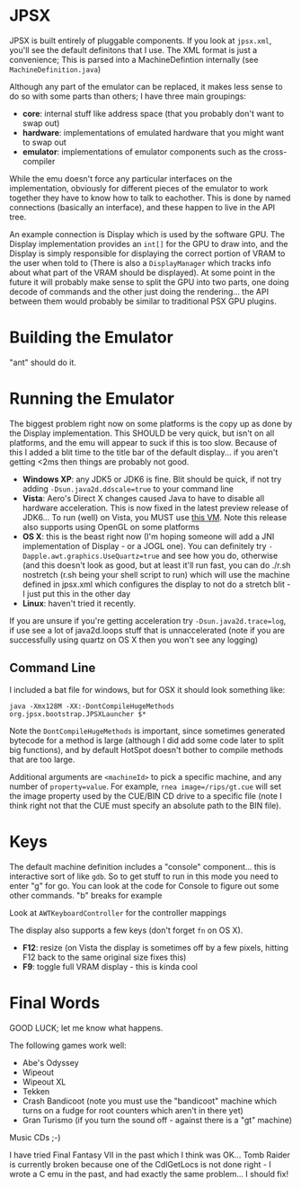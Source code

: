 # JPSX

JPSX is built entirely of pluggable components. If you look at `jpsx.xml`, you'll see the default definitons that I use. The XML format is just a convenience; This is parsed into a MachineDefintion internally (see `MachineDefinition.java`)

Although any part of the emulator can be replaced, it makes less sense to do so with some parts than others; I have three main groupings:

* **core**: internal stuff like address space (that you probably don't want to swap out)
* **hardware**: implementations of emulated hardware that you might want to swap out
* **emulator**: implementations of emulator components such as the cross-compiler

While the emu doesn't force any particular interfaces on the implementation, obviously for different pieces of the emulator to work together they have to know how to talk to eachother. This is done by named connections (basically an interface), and these happen to live in the API tree.

An example connection is Display which is used by the software GPU. The Display implementation provides an `int[]` for the GPU to draw into, and the Display is simply responsible for displaying the correct portion of VRAM to the user when told to (There is also a `DisplayManager` which tracks info about what part of the VRAM should be displayed). At some point in the future it will probably make sense to split the GPU into two parts, one doing decode of commands and the other just doing the rendering... the API between them would probably be similar to traditional PSX GPU plugins.


# Building the Emulator

"ant" should do it.


# Running the Emulator

The biggest problem right now on some platforms is the copy up as done by the Display implementation. This SHOULD be very quick, but isn't on all platforms, and the emu will appear to suck if this is too slow. Because of this I added a blit time to the title bar of the default display... if you aren't getting <2ms then things are probably not good.

* **Windows XP**: any JDK5 or JDK6 is fine. Blit should be quick, if not try adding `-Dsun.java2d.ddscale=true` to your command line
* **Vista**: Aero's Direct X changes caused Java to have to disable all hardware acceleration. This is now fixed in the latest preview release of JDK6... To run (well) on Vista, you MUST use [this VM](https://jdk6.dev.java.net/6u10ea.html). Note this release also supports using OpenGL on some platforms
* **OS X**: this is the beast right now (I'm hoping someone will add a JNI implementation of Display - or a JOGL one). You can definitely try `-Dapple.awt.graphics.UseQuartz=true` and see how you do, otherwise (and this doesn't look as good, but at least it'll run fast, you can do ./r.sh nostretch (r.sh being your shell script to run) which will use the machine defined in jpsx.xml which  configures the display to not do a stretch blit - I just put this in the other day
* **Linux**: haven't tried it recently.

If you are unsure if you're getting acceleration try `-Dsun.java2d.trace=log`, if use see a lot of java2d.loops stuff that is unnaccelerated (note if you are successfully using quartz on OS X then you won't see any logging)

## Command Line

I included a bat file for windows, but for OSX it should look something like:

``` 
java -Xmx128M -XX:-DontCompileHugeMethods org.jpsx.bootstrap.JPSXLauncher $*
```

Note the `DontCompileHugeMethods` is important, since sometimes generated bytecode for a method is large (although I did add some code later to split big functions), and by default HotSpot doesn't bother to compile methods that are too large.

Additional arguments are `<machineId>` to pick a specific machine, and any number of `property=value`. For example, `rnea image=/rips/gt.cue` will set the image property used by the CUE/BIN CD drive to a specific file (note I think right not that the CUE must specify an absolute path to the BIN file).


# Keys

The default machine definition includes a "console" component... this is interactive sort of like `gdb`. So to get stuff to run in this mode you need to enter "g" for go. You can look at the code for Console to figure out some other commands. "b" breaks for example

Look at `AWTKeyboardController` for the controller mappings

The display also supports a few keys (don't forget `fn` on OS X).

* **F12**: resize (on Vista the display is sometimes off by a few pixels, hitting F12 back to the same original size fixes this)
* **F9**: toggle full VRAM display - this is kinda cool

# Final Words

GOOD LUCK; let me know what happens.

The following games work well:

* Abe's Odyssey
* Wipeout
* Wipeout XL
* Tekken
* Crash Bandicoot (note you must use the "bandicoot" machine which turns on a fudge for root counters which aren't in there yet)
* Gran Turismo (if you turn the sound off - against there is a "gt" machine)

Music CDs ;-)

I have tried Final Fantasy VII in the past which I think was OK... Tomb Raider is currently broken because one of the CdlGetLocs is not done right - I wrote a C emu in the past, and had exactly the same problem... I should fix!
